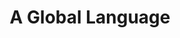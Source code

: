 ---
layout: article
title: A Global Language
description: An interactive visualisation tool exploring the etymological history of the English language.
year: 2019
tags: [code, language, ui/ux]
image: /assets/img/agloballanguage/agloballanguage.jpg
image-alt: Screenshot of the result of the search term 'ginger' with a globe visualising the geographical origins of the word and a timeline visualising the historical origin of the word.
platforms: [["https://agloballanguage.herokuapp.com", "Website"], ["https://github.com/whykatherine/agloballanguage", "GitHub"]]
---